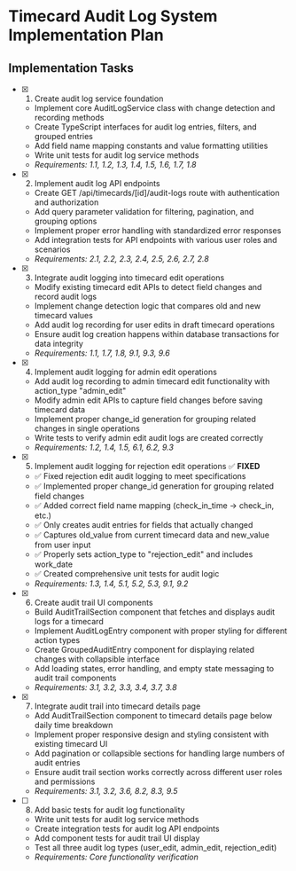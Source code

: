   # Timecard Audit Log System Implementation Plan

## Implementation Tasks

- [x] 1. Create audit log service foundation





  - Implement core AuditLogService class with change detection and recording methods
  - Create TypeScript interfaces for audit log entries, filters, and grouped entries
  - Add field name mapping constants and value formatting utilities
  - Write unit tests for audit log service methods
  - _Requirements: 1.1, 1.2, 1.3, 1.4, 1.5, 1.6, 1.7, 1.8_

- [x] 2. Implement audit log API endpoints





  - Create GET /api/timecards/[id]/audit-logs route with authentication and authorization
  - Add query parameter validation for filtering, pagination, and grouping options
  - Implement proper error handling with standardized error responses
  - Add integration tests for API endpoints with various user roles and scenarios
  - _Requirements: 2.1, 2.2, 2.3, 2.4, 2.5, 2.6, 2.7, 2.8_

- [x] 3. Integrate audit logging into timecard edit operations





  - Modify existing timecard edit APIs to detect field changes and record audit logs
  - Implement change detection logic that compares old and new timecard values
  - Add audit log recording for user edits in draft timecard operations
  - Ensure audit log creation happens within database transactions for data integrity
  - _Requirements: 1.1, 1.7, 1.8, 9.1, 9.3, 9.6_

- [x] 4. Implement audit logging for admin edit operations





  - Add audit log recording to admin timecard edit functionality with action_type "admin_edit"
  - Modify admin edit APIs to capture field changes before saving timecard data
  - Implement proper change_id generation for grouping related changes in single operations
  - Write tests to verify admin edit audit logs are created correctly
  - _Requirements: 1.2, 1.4, 1.5, 6.1, 6.2, 9.3_

- [x] 5. Implement audit logging for rejection edit operations ✅ **FIXED**
  - ✅ Fixed rejection edit audit logging to meet specifications
  - ✅ Implemented proper change_id generation for grouping related field changes
  - ✅ Added correct field name mapping (check_in_time → check_in, etc.)
  - ✅ Only creates audit entries for fields that actually changed
  - ✅ Captures old_value from current timecard data and new_value from user input
  - ✅ Properly sets action_type to "rejection_edit" and includes work_date
  - ✅ Created comprehensive unit tests for audit logic
  - _Requirements: 1.3, 1.4, 5.1, 5.2, 5.3, 9.1, 9.2_

- [x] 6. Create audit trail UI components





  - Build AuditTrailSection component that fetches and displays audit logs for a timecard
  - Implement AuditLogEntry component with proper styling for different action types
  - Create GroupedAuditEntry component for displaying related changes with collapsible interface
  - Add loading states, error handling, and empty state messaging to audit trail components
  - _Requirements: 3.1, 3.2, 3.3, 3.4, 3.7, 3.8_

- [x] 7. Integrate audit trail into timecard details page





  - Add AuditTrailSection component to timecard details page below daily time breakdown
  - Implement proper responsive design and styling consistent with existing timecard UI
  - Add pagination or collapsible sections for handling large numbers of audit entries
  - Ensure audit trail section works correctly across different user roles and permissions
  - _Requirements: 3.1, 3.2, 3.6, 8.2, 8.3, 9.5_

- [ ] 8. Add basic tests for audit log functionality
  - Write unit tests for audit log service methods
  - Create integration tests for audit log API endpoints
  - Add component tests for audit trail UI display
  - Test all three audit log types (user_edit, admin_edit, rejection_edit)
  - _Requirements: Core functionality verification_